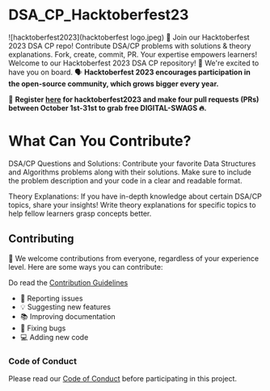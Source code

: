 

# DSA_CP_Hacktoberfest23

![hacktoberfest2023](hacktoberfest logo.jpeg)
🚀 Join our Hacktoberfest 2023 DSA CP repo! Contribute DSA/CP problems with solutions &amp; theory explanations. Fork, create, commit, PR. Your expertise empowers learners! 
Welcome to our Hacktoberfest 2023 DSA CP repository! 🎉 We're excited to have you on board. 
 🗣 **Hacktoberfest 2023 encourages participation in the open-source community, which grows bigger every year.**

📢 **Register [here](https://hacktoberfest2023.digitalocean.com) for hacktoberfest2023 and make four pull requests (PRs) between October 1st-31st to grab free DIGITAL-SWAGS 🔥.**

# What Can You Contribute?

DSA/CP Questions and Solutions: Contribute your favorite Data Structures and Algorithms problems along with their solutions. Make sure to include the problem description and your code in a clear and readable format.

Theory Explanations: If you have in-depth knowledge about certain DSA/CP topics, share your insights! Write theory explanations for specific topics to help fellow learners grasp concepts better.





## Contributing

🎉 We welcome contributions from everyone, regardless of your experience level. Here are some ways you can contribute:

Do read the [Contribution Guidelines](/CONTRIBUTING.md)

- 🐞 Reporting issues
- 💡 Suggesting new features
- 📚 Improving documentation
- 🐛 Fixing bugs
- 💻 Adding new code

### Code of Conduct

Please read our [Code of Conduct](CODE_OF_CONDUCT.md) before participating in this project.



</div>
